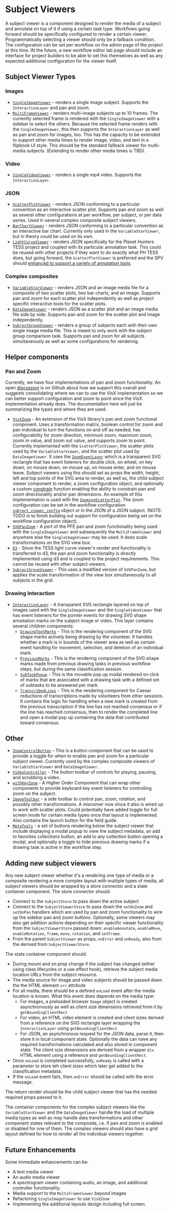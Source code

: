 # Subject Viewers

A subject viewer is a component designed to render the media of a subject and annotate on top of it if using a certain task type. Workflows going forward should be specifically configured to render a certain viewer. Programmatically selecting a viewer should only be a fallback condition. The configuration can be set per workflow on the admin page of the project at this time. IN the future, a new workflow editor lab page should include an interface for project builders to be able to set this themselves as well as any expected additional configuration for the viewer itself.

## Subject Viewer Types

### Images

- [`SingleImageViewer`](components/SingleImageViewer/README.md) - renders a single image subject. Supports the `InteractionLayer` and pan and zoom.
- [`MultiFrameViewer`](components/MultiFrameViewer/README.md) - renders multi-image subjects up to 10 frames. The currently selected frame is rendered with the `SingleImageViewer` with a sidebar to select the others. Because the selected frame renders with the `SingleImageViewer`, this then supports the `InteractionLayer` as well as pan and zoom for images, too. This has the capacity to be extended to support other media times to render image, video, and text in a flipbook UI style. This should be the standard fallback viewer for multi-media subjects. (Extending to render other media times is TBD).

### Video

- [`SingleVideoViewer`](components/SingleVideoViewer/README.md) - renders a single mp4 video. Supports the `InteractionLayer`.

### JSON

- [`ScatterPlotViewer`](components/ScatterPlotViewer/README.md) - renders JSON conforming to a particular convention as an interactive scatter plot. Supports pan and zoom as well as several other configurations at per workflow, per subject, or per data series. Used in several complex composite subject viewers.
- [`BarChartViewer`](components/BarChartViewer/README.md) - renders JSON conforming to a particular convention as an interactive bar chart. Currently only used in the `VariableStarViewer`, but in theory could be used on its own.
- [`LightCurveViewer`](components/LightCurveViewer/README.md) - renders JSON specifically for the Planet Hunters TESS project and coupled with its particular annotation task. This could be reused with other projects if they want to do exactly what PH TESS does, but going forward, the `ScatterPlotViewer` is preferred and the SPV should [enhanced to support a variety of annotation tools](https://github.com/zooniverse/front-end-monorepo/discussions/2421).

### Complex composites

- [`VariableStarViewer`](components/VariableStarViewer/README.md) - renders JSON and an image media file for a composite of two scatter plots, two bar charts, and an image. Supports pan and zoom for each scatter plot independently as well as project specific interactive tools for the scatter plots.
- [`DataImageViewer`](components/DataImageViewer/README.md) - renders JSON as a scatter plot and an image media file side by side. Supports pan and zoom for the scatter plot and image independently.
- [`SubjectGroupViewer`](components/SubjectGroupViewer/README.md) - renders a group of subjects each with their own single image media file. This is meant to only work with the subject group comparison task. Supports pan and zoom for all subjects simultaneously as well as some configurations for rendering.

## Helper components

### Pan and Zoom

Currently, we have four implementations of pan and zoom functionality. An open [discussion](https://github.com/zooniverse/front-end-monorepo/discussions/2427) is on Github about how we support this overall and suggests consolidating where we can to use the VisX implementation so we can better support configuration and zoom to point since the VisX implementation already does. The documentation here will just be summarizing the types and where they are used.

- [`VisXZoom`](components/SVGComponents/VisXZoom) - An extension of the VisX library's pan and zoom functional component. Uses a transformation matrix, boolean control for zoom and pan individual to turn the functions on and off as needed, has configurability for zoom direction, minimum zoom, maximum zoom, zoom in value, and zoom out value, and supports zoom to point. Currently implemented with the `ScatterPlotViewer`, the scatter plots used by the `VariableStarViewer`, and the scatter plot used by `DataImageViewer`. It uses the [`ZoomEventLayer`](components/SVGComponents/ZoomEventLayer) which is a transparent SVG rectangle that has event listeners for double click, on wheel, on key down, on mouse down, on mouse up, on mouse enter, and on mouse leave. Subject viewers using this should set as props the width, height, left and top points of the SVG area to render, as well as, the child subject viewer component to render, a zoom configuration object, and optionally a custom [constrain](https://airbnb.io/visx/docs/zoom#Zoom_constrain) function enabling the ability to constrain pan and zoom directionality and/or pan dimensions. An example of this implementation is used with the [`ZoomingScatterPlot`](components/ScatterPlotViewer/ZoomingScatterPlot). The zoom configuration can be set in the workflow configuration [`subject_viewer_config`](https://github.com/zooniverse/front-end-monorepo/blob/master/docs/arch/adr-27.md) object or in the JSON of a JSON subject. (NOTE: TODO is to finish building out support for configuration being set on the workflow configuration object).
- [`SVGPanZoom`](components/SVGComponents/SVGPanZoom) - A port of the PFE pan and zoom functionality being used with the `SingleImageViewer` and subsequently the `MultiFrameViewer` and anywhere else the `SingleImageViewer` may be used. It does scale transformations on the SVG view box. 
- [`D3`](components/LightCurveViewer) - Since the TESS light curve viewer's render and functionality is transferred to d3, the pan and zoom functionality is directly implemented using d3 and is coupled to the project requirements. This cannot be reused with other subject viewers.
- [`SubjectGroupViewer`](components/SubjectGroupViewer) - This uses a modified version of `SVGPanZoom`, but applies the scale transformation of the view box simultaneously to all subjects in the grid.

### Drawing Interaction

- [`InteractionLayer`](components/InteractionLayer) - A transparent SVG rectangle layered on top of images used with the `SingleImageViewer` and the `SingleVideoViewer` that has event listeners for the pointer events for drawing SVG shape annotation marks on the subject image or video. This layer contains several children components:
  - [`DrawingToolMarks`](components/InteractionLayer/components/DrawingToolMarks) - This is the rendering component of the SVG shape marks actively being drawing by the volunteer. It handles whether a mark is in bounds of the viewer area as well as certain event handling for movement, selection, and deletion of an individual mark.
  - [`PreviousMarks`](components/InteractionLayer/components/PreviousMarks) - This is the rendering component of the SVG shape marks made from previous drawing tasks in previous workflow steps, but during the same classification session.
  - [`SubTaskPopup`](components/SubTaskPopup) - This is the movable pop up modal rendered on click of marks that are associated with a drawing task with a defined set of subtasks to be answered per mark.
  - [`TranscribedLines`](components/TranscribedLines) - This is the rendering component for Caesar reductions of transcriptions made by volunteers from other sessions. It contains the logic for handling when a new mark is created from the previous transcription if the line has not reached consensus or if the line has reached consensus, then to render the completed line and open a modal pop up containing the data that contributed toward consensus.

## Other

- [`ZoomControlButton`](components/ZoomControlButton) - This is a button component that can be used to provide a toggle for when to enable pan and zoom for a particular subject viewer. Currently used by the complex composite viewers of `VariableStarViewer` and `DataImageViewer`.
- [`VideoController`](components/VideoController) - The button toolbar of controls for playing, pausing, and scrubbing a video.
- [`withKeyZoom`](../withKeyZoom/README.md) - A Higher Order Component that can wrap other components to provide keyboard key event listeners for controlling zoom on the subject.
- [`ImageToolbar`](../../../ImageToolbar/README.md) - a side toolbar to control pan, zoom, rotation, and possibly other transformations. A misnomer now since it also is wired up to work with scatter plots. Could potentially have added toggle for full screen mode for certain media types once that layout is implemented. Also contains the launch button for the field guide.
- [`MetaTools`](../../../MetaTools) - a set of buttons rendering below the subject viewer that include displaying a modal popup to view the subject metadata, an add to favorites collections button, an add to any collection button opening a modal, and optionally a toggle to hide previous drawing marks if a drawing task is active in the workflow step.

## Adding new subject viewers

Any new subject viewer whether it's a rendering one type of media or a composite rendering a more complex layout with multiple types of media, all subject viewers should be wrapped by a store connector and a state container component. The store connector should:

- Connect to the `SubjectStore` to pass down the active subject
- Connect to the `SubjectViewerStore` to pass down the `setOnZoom` and `setOnPan` handlers which are used by pan and zoom functionality to wire up the sidebar pan and zoom buttons. Optionally, some viewers may also get addition actions depending on their specific viewer functionality from the `SubjectViewerStore` passed down: `enableAnnotate`, `enableMove`, `enableRotation`, `frame`, `move`, `rotation`, and `setFrame`.
- From the parent `SubjectViewer` as props, `onError` and `onReady`, also from the derived from `SubjectViewerStore`.

The state container component should:

- During mount and on prop change if the subject has changed (either using class lifecycles or a use effect hook), retrieve the subject media location URLs from the subject resource.
- The media source for image and video subjects should be passed down the the HTML element `src` attribute
- For all media, there should be a defined `onLoad` event after the media location is known. What this event does depends on the media type:
  - For images, a preloaded browser `Image` object is created asynchronously as well as client size dimensions retrieved from it by `getBoundingClientRect`
  - For video, an HTML video element is created and client sizes derived from a reference on the SVG rectangle layer wrapping the `InteractionLayer` using `getBoundingClientRect`
  - For JSON, an asynchronous request for the JSON data, parse it, then store it in local component state. Optionally the data can have any required transformations calculated and also stored in component state. The client size dimensions are derived from a wrapper `div` HTML element using a reference and `getBoundingClientRect`.
- Once `onLoad` is completed successfully, `onReady` is called with a parameter to store teh client sizes which later get added to the classification metadata.
- If the `onLoad` event fails, then `onError` should be called with the error message.

The return render should be the child subject viewer that has the needed required props passed to it.

The container components for the complex subject viewers like the `VariableStarViewer` and the `DataImageViewer` handle the load of multiple media types as well as may handle data transformations and other component states relevant to the composite, i.e. if pan and zoom is enabled or disabled for one of them. The complex viewers should also have a grid layout defined for how to render all the individual viewers together.

## Future Enhancements

Some immediate enhancements can be:

- A text media viewer
- An audio media viewer
- A spectrogram viewer containing audio, an image, and additional controller functionality.
- Media support to the `MultiFrameViewer` beyond images
- Refactoring `SingleImageViewer` to use `VisXZoom`
- Implementing the additional layouts design including full screen. 
